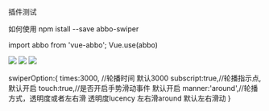 插件测试   

如何使用    npm istall --save abbo-swiper

import abbo from 'vue-abbo';
Vue.use(abbo)


 <abbo-swiper :options="swiperOption">
	<abbo-slide><img src="./assets/imgs/license_01.png"></abbo-slide>
	<abbo-slide><img src="./assets/imgs/license_02.png"></abbo-slide>
	<abbo-slide><img src="./assets/imgs/license_03.png"></abbo-slide>
</abbo-swiper>

swiperOption:{
	times:3000, //轮播时间  默认3000
	subscript:true,//轮播指示点,默认开启
	touch:true,//是否开启手势滑动事件 默认开启
	manner:'around',//轮播方式，透明度或者左右滑 透明度lucency 左右滑around  默认左右滑动
}


